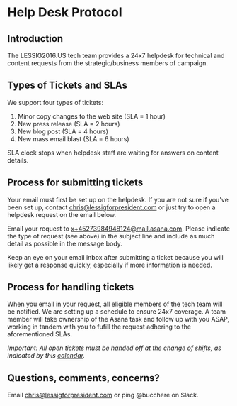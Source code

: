 # Help Desk Protocol

## Introduction

The LESSIG2016.US tech team provides a 24x7 helpdesk for technical and content requests from the strategic/business members of campaign.

## Types of Tickets and SLAs

We support four types of tickets:

1. Minor copy changes to the web site (SLA = 1 hour)
1. New press release (SLA = 2 hours)
1. New blog post (SLA = 4 hours)
1. New mass email blast (SLA = 6 hours)

SLA clock stops when helpdesk staff are waiting for answers on content details.

## Process for submitting tickets

Your email must first be set up on the helpdesk.  If you are not sure if you've been set up, contact chris@lessigforpresident.com or just try to open a helpdesk request on the email below.

Email your request to [x+45273984948124@mail.asana.com](mailto:x+45273984948124@mail.asana.com). Please indicate the type of request (see above) in the subject line and include as much detail as possible in the message body.

Keep an eye on your email inbox after submitting a ticket because you will likely get a response quickly, especially if more information is needed.

## Process for handling tickets

When you email in your request, all eligible members of the tech team will be notified. We are setting up a schedule to ensure 24x7 coverage. A team member will take ownership of the Asana task and follow up with you ASAP, working in tandem with you to fufill the request adhering to the aforementioned SLAs.

*Important: All open tickets must be handed off at the change of shifts, as indicated by this [calendar](https://www.google.com/calendar/b/1/embed?src=lessigforpresident.com_3b24oki54j9fet8fqourv13u2s@group.calendar.google.com&ctz=America/Los_Angeles).*

## Questions, comments, concerns?

Email [chris@lessigforpresident.com](mailto:chris@lessigforpresident.com) or ping @bucchere on Slack.

